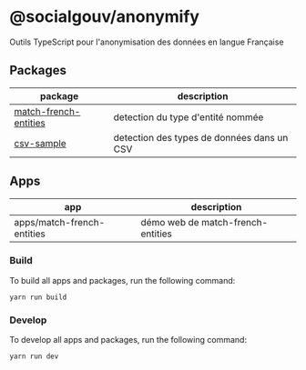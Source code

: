 # @socialgouv/anonymify

Outils TypeScript pour l'anonymisation des données en langue Française

## Packages

| package                                                   | description                                |
| --------------------------------------------------------- | ------------------------------------------ |
| [match-french-entities](./packages/match-french-entities) | detection du type d'entité nommée          |
| [csv-sample](./packages/csv-sample)                       | detection des types de données dans un CSV |

## Apps

| app                        | description                       |
| -------------------------- | --------------------------------- |
| apps/match-french-entities | démo web de match-french-entities |

### Build

To build all apps and packages, run the following command:

```
yarn run build
```

### Develop

To develop all apps and packages, run the following command:

```
yarn run dev
```
